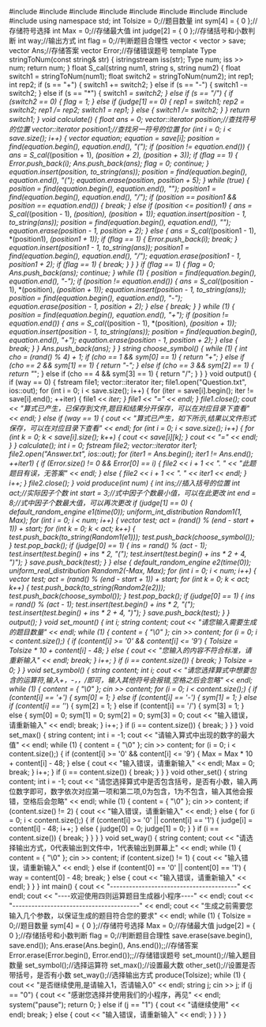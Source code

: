 #include<iostream>
#include<string>
#include<vector>
#include<cstdlib>
#include <fstream>
#include<algorithm>
#include <sstream>
#include<random>
#include<ctime>
using namespace std;
int Tolsize = 0;//题目数量
int sym[4] = { 0 };//存储符号选择
int Max = 0;//存储最大值
int judge[2] = { 0 };//存储括号和小数判断
int way;//输出方式
int flag = 0;//判断题目合理性
vector < vector<string> > save;
vector <float> Ans;//存储答案
vector <int> Error;//存储错误题号
template <class Type>
Type stringToNum(const string& str)
{
	istringstream iss(str);
	Type num;
	iss >> num;
	return num;
}
float S_cal(string num1, string s, string num2)
{
	float switch1 = stringToNum<float>(num1);
	float switch2 = stringToNum<float>(num2);
	int rep1;
	int rep2;
	if (s == "+")
	{
		switch1 += switch2;
	}
	else if (s == "-")
	{
		switch1 -= switch2;
	}
	else if (s == "*")
	{
		switch1 *= switch2;
	}
	else if (s == "/")
	{
		if (switch2 == 0)
		{
			flag = 1;
		}
		else if (judge[1] == 0)
		{
			rep1 = switch1;
			rep2 = switch2;
			rep1 /= rep2;
			switch1 = rep1;
		}
		else
		{
			switch1 /= switch2;
		}
	}
	return switch1;
}
void calculate()
{
	float ans = 0;
	vector<string>::iterator  position;//查找符号的位置
	vector<string>::iterator  position1;//查找另一符号的位置
	for (int i = 0; i < save.size(); i++)
	{
		vector<string> equation;
		equation = save[i];
		position = find(equation.begin(), equation.end(), "(");
		if (position != equation.end())
		{
			ans = S_cal(*(position + 1), *(position + 2), *(position + 3));
			if (flag == 1)
			{
				Error.push_back(i);
				Ans.push_back(ans);
				flag = 0;
				continue;
			}
			equation.insert(position, to_string(ans));
			position = find(equation.begin(), equation.end(), "(");
			equation.erase(position, position + 5);
		}
		while (true)
		{
			position = find(equation.begin(), equation.end(), "*");
			position1 = find(equation.begin(), equation.end(), "/");
			if (position == position1 && position == equation.end())
			{
				break;
			}
			else if (position <= position1)
			{
				ans = S_cal(*(position - 1), *(position), *(position + 1));
				equation.insert(position - 1, to_string(ans));
				position = find(equation.begin(), equation.end(), "*");
				equation.erase(position - 1, position + 2);
			}
			else
			{
				ans = S_cal(*(position1 - 1), *(position1), *(position1 + 1));
				if (flag == 1)
				{
					Error.push_back(i);
					break;
				}
				equation.insert(position1 - 1, to_string(ans));
				position1 = find(equation.begin(), equation.end(), "/");
				equation.erase(position1 - 1, position1 + 2);
				if (flag == 1)
				{
					break;
				}
			}
		}
		if (flag == 1)
		{
			flag = 0;
			Ans.push_back(ans);
			continue;
		}
		while (1)
		{
			position = find(equation.begin(), equation.end(), "-");
			if (position != equation.end())
			{
				ans = S_cal(*(position - 1), *(position), *(position + 1));
				equation.insert(position - 1, to_string(ans));
				position = find(equation.begin(), equation.end(), "-");
				equation.erase(position - 1, position + 2);
			}
			else
			{
				break;
			}
		}
		while (1)
		{
			position = find(equation.begin(), equation.end(), "+");
			if (position != equation.end())
			{
				ans = S_cal(*(position - 1), *(position), *(position + 1));
				equation.insert(position - 1, to_string(ans));
				position = find(equation.begin(), equation.end(), "+");
				equation.erase(position - 1, position + 2);
			}
			else
			{
				break;
			}
		}
		Ans.push_back(ans);
	}
}
string choose_symbol()
{
	while (1)
	{
		int cho = (rand() % 4) + 1;
		if (cho == 1 && sym[0] == 1)
		{
			return "+";
		}
		else if (cho == 2 && sym[1] == 1)
		{
			return "-";
		}
		else if (cho == 3 && sym[2] == 1)
		{
			return "*";
		}
		else if (cho == 4 && sym[3] == 1)
		{
			return "/";
		}
	}
}
void output()
{
	if (way == 0)
	{
		fstream file1;
		vector<string>::iterator iter;
		file1.open("Question.txt", ios::out);
		for (int i = 0; i < save.size(); i++)
		{
			for (iter = save[i].begin(); iter != save[i].end(); ++iter)
			{
				file1 << *iter;
			}
			file1 << "=" << endl;
		}
		file1.close();
		cout << "算式已产生，已保存到文件,题目和结果分开保存，可以在对应目录下查看" << endl;
	}
	else if (way == 1)
	{
		cout << "算式已产生，如下所示,结果以文件形式保存，可以在对应目录下查看" << endl;
		for (int i = 0; i < save.size(); i++)
		{
			for (int k = 0; k < save[i].size(); k++)
			{
				cout << save[i][k];
			}
			cout << "=" << endl;
		}
	}
	calculate();
	int i = 0;
	fstream file2;
	vector<float>::iterator iter1;
	file2.open("Answer.txt", ios::out);
	for (iter1 = Ans.begin(); iter1 != Ans.end(); ++iter1)
	{
		if (Error.size() != 0 && Error[0] == i)
		{
			file2 << i + 1 << ". " << "此题题目有误，无答案" << endl;
		}
		else
		{
			file2 << i + 1 << ". " << *iter1 << endl;
		}
		i++;
	}
	file2.close();
}
void produce(int num)
{
	int ins;//插入括号的位置
	int act;//实际因子个数
	int start = 3;//式中因子个数最小值，可以在此更改
	int end = 8;//式中因子个数最大值，可以再次更改
	if (judge[1] == 0)
	{
		default_random_engine e1(time(0));
		uniform_int_distribution<int> Random1(1, Max);
		for (int i = 0; i < num; i++)
		{
			vector <string> test;
			act = (rand() % (end - start + 1)) + start;
			for (int k = 0; k < act; k++)
			{
				test.push_back(to_string(Random1(e1)));
				test.push_back(choose_symbol());
			}
			test.pop_back();
			if (judge[0] == 1)
			{
				ins = rand() % (act - 1);
				test.insert(test.begin() + ins * 2, "(");
				test.insert(test.begin() + ins * 2 + 4, ")");
			}
			save.push_back(test);
		}
	}
	else
	{
		default_random_engine e2(time(0));
		uniform_real_distribution<double> Random2(-Max, Max);
		for (int i = 0; i < num; i++)
		{
			vector <string> test;
			act = (rand() % (end - start + 1)) + start;
			for (int k = 0; k < act; k++)
			{
				test.push_back(to_string(Random2(e2)));
				test.push_back(choose_symbol());
			}
			test.pop_back();
			if (judge[0] == 1)
			{
				ins = rand() % (act - 1);
				test.insert(test.begin() + ins * 2, "(");
				test.insert(test.begin() + ins * 2 + 4, ")");
			}
			save.push_back(test);
		}
	}
	output();
}
void set_mount()
{
	int i;
	string content;
	cout << "请您输入需要生成的题目数量" << endl;
	while (1)
	{
		content = { "\0" };
		cin >> content;
		for (i = 0; i < content.size();)
		{
			if (content[i] >= '0' && content[i] <= '9')
			{
				Tolsize = Tolsize * 10 + content[i] - 48;
			}
			else
			{
				cout << "您输入的内容不符合标准，请重新输入" << endl;
				break;
			}
			i++;
		}
		if (i == content.size())
		{
			break;
		}
		Tolsize = 0;
	}
}
void set_symbol()
{
	string content;
	int i;
	cout << "请您选择算式中想要包含的运算符,输入+，-，*，/即可，输入其他符号会报错,空格之后会忽略" << endl;
	while (1)
	{
		content = { "\0" };
		cin >> content;
		for (i = 0; i < content.size();)
		{
			if (content[i] == '+')
			{
				sym[0] = 1;
			}
			else if (content[i] == '-')
			{
				sym[1] = 1;
			}
			else if (content[i] == '*')
			{
				sym[2] = 1;
			}
			else if (content[i] == '/')
			{
				sym[3] = 1;
			}
			else
			{
				sym[0] = 0;
				sym[1] = 0;
				sym[2] = 0;
				sym[3] = 0;
				cout << "输入错误，请重新输入" << endl;
				break;
			}
			i++;
		}
		if (i == content.size())
		{
			break;
		}
	}
}
void set_max()
{
	string content;
	int i = -1;
	cout << "请输入算式中出现的数字的最大值" << endl;
	while (1)
	{
		content = { "\0" };
		cin >> content;
		for (i = 0; i < content.size();)
		{
			if (content[i] >= '0' && content[i] <= '9')
			{
				Max = Max * 10 + content[i] - 48;
			}
			else
			{
				cout << "输入错误，请重新输入" << endl;
				Max = 0;
				break;
			}
			i++;
		}
		if (i == content.size())
		{
			break;
		}
	}
}
void other_set()
{
	string content;
	int i = -1;
	cout << "请您选择算式中是否包含括号，是否有小数，输入两位数字即可，数字依次对应第一项和第二项,0为包含，1为不包含，输入其他会报错，空格后会忽略" << endl;
	while (1)
	{
		content = { "\0" };
		cin >> content;
		if (content.size() != 2)
		{
			cout << "输入错误，请重新输入" << endl;
		}
		else
		{
			for (i = 0; i < content.size();)
			{
				if (content[i] >= '0' || content[i] == '1')
				{
					judge[i] = content[i] - 48;
					i++;
				}
				else
				{
					judge[0] = 0;
					judge[1] = 0;
				}
			}
			if (i == content.size())
			{
				break;
			}
		}
	}
}
void set_way()
{
	string content;
	cout << "请选择输出方式，0代表输出到文件中，1代表输出到屏幕上" << endl;
	while (1)
	{
		content = { "\0" };
		cin >> content;
		if (content.size() != 1)
		{
			cout << "输入错误，请重新输入" << endl;
		}
		else if (content[0] == '0' || content[0] == '1')
		{
			way = content[0] - 48;
			break;
		}
		else
		{
			cout << "输入错误，请重新输入" << endl;
		}
	}
}
int main()
{
	cout << "----------------------------------------" << endl;
	cout << "----欢迎使用四则运算题目生成器小程序----" << endl;
	cout << "----------------------------------------" << endl;
	cout << "生成之前需要您输入几个参数，以保证生成的题目符合您的要求" << endl;
	while (1)
	{
		Tolsize = 0;//题目数量
		sym[4] = { 0 };//存储符号选择
		Max = 0;//存储最大值
		judge[2] = { 0 };//存储括号和小数判断
		flag = 0;//判断题目合理性
		save.erase(save.begin(), save.end());
		Ans.erase(Ans.begin(), Ans.end());;//存储答案
		Error.erase(Error.begin(), Error.end());;//存储错误题号
		set_mount();//输入题目数量
		set_symbol();//选择运算符
		set_max();//设置最大数
		other_set();//设置是否带括号，是否有小数
		set_way();//选择输出方式
		produce(Tolsize);
		while (1)
		{
			cout << "是否继续使用,是请输入1，否请输入0" << endl;
			string j;
			cin >> j;
			if (j == "0")
			{
				cout << "感谢您选择并使用我们的小程序，再见" << endl;
				system("pause");
				return 0;
			}
			else if (j == "1")
			{
				cout << "请继续使用" << endl;
				break;
			}
			else
			{
				cout << "输入错误，请重新输入" << endl;
			}
		}
	}
}
